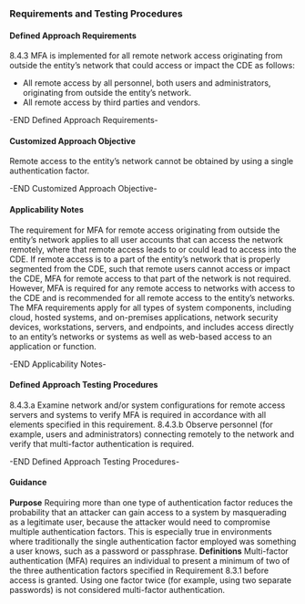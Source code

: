 ### Requirements and Testing Procedures

#### Defined Approach Requirements
8.4.3 MFA is implemented for all remote network access originating from outside the entity’s network that could access or impact the CDE as follows:
- All remote access by all personnel, both users and administrators, originating from outside the entity’s network.
- All remote access by third parties and vendors.

-END Defined Approach Requirements- 
#### Customized Approach Objective
Remote access to the entity’s network cannot be obtained by using a single authentication factor.

-END Customized Approach Objective- 
#### Applicability Notes
The requirement for MFA for remote access originating from outside the entity’s network applies to all user accounts that can access the network remotely, where that remote access leads to or could lead to access into the CDE.
If remote access is to a part of the entity’s network that is properly segmented from the CDE, such that remote users cannot access or impact the CDE, MFA for remote access to that part of the network is not required. However, MFA is required for any remote access to networks with access to the CDE and is recommended for all remote access to the entity’s networks.
The MFA requirements apply for all types of system components, including cloud, hosted systems, and on-premises applications, network security devices, workstations, servers, and endpoints, and includes access directly to an entity’s networks or systems as well as web-based access to an application or function.

-END Applicability Notes- 
#### Defined Approach Testing Procedures
8.4.3.a Examine network and/or system configurations for remote access servers and systems to verify MFA is required in accordance with all elements specified in this requirement.
8.4.3.b Observe personnel (for example, users and administrators) connecting remotely to the network and verify that multi-factor authentication is required.

-END Defined Approach Testing Procedures- 
#### Guidance
**Purpose**
Requiring more than one type of authentication factor reduces the probability that an attacker can gain access to a system by masquerading as a legitimate user, because the attacker would need to compromise multiple authentication factors. This is especially true in environments where traditionally the single authentication factor employed was something a user knows, such as a password or passphrase.
**Definitions**
Multi-factor authentication (MFA) requires an individual to present a minimum of two of the three authentication factors specified in Requirement 8.3.1 before access is granted. Using one factor twice (for example, using two separate passwords) is not considered multi-factor authentication.